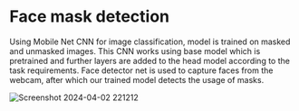 # Face mask detection
Using Mobile Net CNN for image classification, model is trained on masked and unmasked images. This CNN works using base model which is pretrained and further layers are added to the head model according to the task requirements. Face detector net is used to capture faces from the webcam, after which our trained model detects the usage of masks.


![Screenshot 2024-04-02 221212](https://github.com/AryaTelang/Face-Mask-Detection-/assets/109306134/80b6cfeb-6c71-4428-9226-1d6d9d74cef1)
